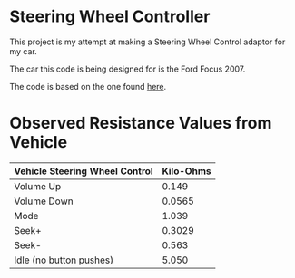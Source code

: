 # Steering Wheel Controller

This project is my attempt at making a Steering Wheel Control adaptor for my car.

The car this code is being designed for is the Ford Focus 2007.

The code is based on the one found [here](https://www.circuitbasics.com/arduino-ohm-meter/).

# Observed Resistance Values from Vehicle

| Vehicle Steering Wheel Control | Kilo-Ohms |
|--------------------------------|-----------|
| Volume Up                      | 0.149     |
| Volume Down                    | 0.0565    |
| Mode                           | 1.039     |
| Seek+                          | 0.3029    |
| Seek-                          | 0.563     |
| Idle (no button pushes)        | 5.050     |

